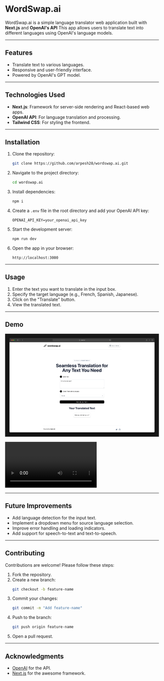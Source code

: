 # WordSwap.ai

WordSwap.ai is a simple language translator web application built with **Next.js** and **OpenAI's API** This app allows users to translate text into different languages using OpenAI's language models.

---

## Features

- Translate text to various languages.
- Responsive and user-friendly interface.
- Powered by OpenAI's GPT model.

---

## Technologies Used

- **Next.js**: Framework for server-side rendering and React-based web apps.
- **OpenAI API**: For language translation and processing.
- **Tailwind CSS**: For styling the frontend.

---

## Installation

1. Clone the repository:
   ```bash
   git clone https://github.com/arpesh28/wordswap.ai.git
   ```
2. Navigate to the project directory:
   ```bash
   cd wordswap.ai
   ```
3. Install dependencies:
   ```bash
   npm i
   ```
4. Create a `.env` file in the root directory and add your OpenAI API key:

   ```env
   OPENAI_API_KEY=your_openai_api_key
   ```

5. Start the development server:

   ```bash
   npm run dev
   ```

6. Open the app in your browser:
   ```
   http://localhost:3000
   ```

---

## Usage

1. Enter the text you want to translate in the input box.
2. Specify the target language (e.g., French, Spanish, Japanese).
3. Click on the "Translate" button.
4. View the translated text.

---

## Demo

[![Watch the video](./public/screenshot.png)](https://www.youtube.com/shorts/huSIXQQyTNM)

<video src="./public/demo.mp4" controls autoplay loop>
</video>

---

## Future Improvements

- Add language detection for the input text.
- Implement a dropdown menu for source language selection.
- Improve error handling and loading indicators.
- Add support for speech-to-text and text-to-speech.

---

## Contributing

Contributions are welcome! Please follow these steps:

1. Fork the repository.
2. Create a new branch:
   ```bash
   git checkout -b feature-name
   ```
3. Commit your changes:
   ```bash
   git commit -m "Add feature-name"
   ```
4. Push to the branch:
   ```bash
   git push origin feature-name
   ```
5. Open a pull request.

---

## Acknowledgments

- [OpenAI](https://openai.com) for the API.
- [Next.js](https://nextjs.org) for the awesome framework.
